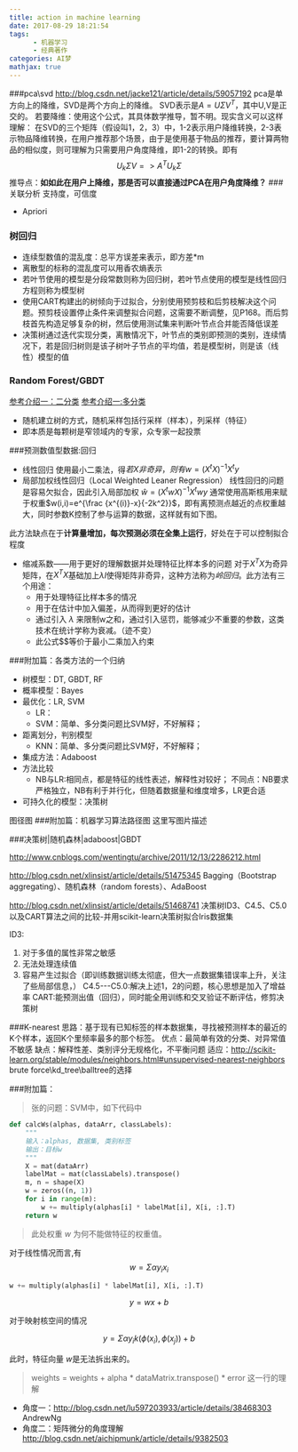 ```yaml
---
title: action in machine learning
date: 2017-08-29 18:21:54
tags:
      - 机器学习
      - 经典著作
categories: AI梦
mathjax: true
---
```



###pca\svd
http://blog.csdn.net/jacke121/article/details/59057192
pca是单方向上的降维，SVD是两个方向上的降维。
SVD表示是$A=U\Sigma V^T$，其中U,V是正交的。
若要降维：使用这个公式，其具体数学推导，暂不明。现实含义可以这样理解：
在SVD的三个矩阵（假设叫1，2，3）中，1-2表示用户降维转换，2-3表示物品降维转换，在用户推荐那个场景，由于是使用基于物品的推荐，要计算两物品的相似度，则可理解为只需要用户角度降维，即1-2的转换。即有
$$U_k \Sigma V=> A^T U_k \Sigma$$
推导点：**如如此在用户上降维，那是否可以直接通过PCA在用户角度降维？**
###关联分析
支持度，可信度
* Apriori

### 树回归
* 连续型数值的混乱度：总平方误差来表示，即方差*m
* 离散型的标称的混乱度可以用香农熵表示
* 若叶节使用的模型是分段常数则称为回归树，若叶节点使用的模型是线性回归方程则称为模型树
* 使用CART构建出的树倾向于过拟合，分别使用预剪枝和后剪枝解决这个问题。预剪枝设置停止条件来调整拟合问题，这需要不断调整，见P168。而后剪枝首先构造足够复杂的树，然后使用测试集来判断叶节点合并能否降低误差
* 决策树通过迭代实现分类，离散情况下，叶节点的类别即预测的类别，连续情况下，若是回归树则是该子树叶子节点的平均值，若是模型树，则是该（线性）模型的值

### Random Forest/GBDT
[参考介绍一：二分类](http://blog.csdn.net/google19890102/article/details/51746402)
[参考介绍一:多分类](http://www.cnblogs.com/LeftNotEasy/archive/2011/03/07/random-forest-and-gbdt.html)
*  随机建立树的方式，随机采样包括行采样（样本），列采样（特征）
* 即本质是每颗树是窄领域内的专家，众专家一起投票

###预测数值型数据:回归
* 线性回归
使用最小二乘法，得$若X非奇异，则有w=(X^tX)^{-1}X^ty$
* 局部加权线性回归（Local Weighted Leaner Regression）
线性回归的问题是容易欠拟合，因此引入局部加权
$\hat{w}=(X^twX)^{-1}X^twy$
通常使用高斯核用来赋于权重$w(i,i)=e^{\frac {x^{(i)}-x}{-2k^2}}$，即有离预测点越近的点权重越大，同时参数K控制了参与运算的数据，这样就有如下图。




此方法缺点在于**计算量增加，每次预测必须在全集上运行**，好处在于可以控制拟合程度

 * 缩减系数——用于更好的理解数据并处理特征比样本多的问题
对于$X^TX$为奇异矩阵，在$X^TX$基础加上$\lambda I$使得矩阵非奇异，这种方法称为*岭回归*。此方法有三个用途：
    * 用于处理特征比样本多的情况
    * 用于在估计中加入偏差，从而得到更好的估计
    * 通过引入   $\lambda$ 来限制w之和，通过引入惩罚，能够减少不重要的参数，这类技术在统计学称为衰减。（迹不变）
    * 此公式$$等价于最小二乘加入约束

###附加篇：各类方法的一个归纳
* 树模型：DT, GBDT, RF
* 概率模型：Bayes
* 最优化：LR, SVM
    * LR：
    * SVM：简单、多分类问题比SVM好，不好解释；
* 距离划分，判别模型
    * KNN：简单、多分类问题比SVM好，不好解释；
* 集成方法：Adaboost
* 方法比较
    * NB与LR:相同点，都是特征的线性表述，解释性对较好； 不同点：NB要求严格独立，NB有利于并行化，但随着数据量和维度增多，LR更合适
* 可持久化的模型：决策树

图径图
###附加篇：机器学习算法路径图
这里写图片描述



###决策树|随机森林|adaboost|GBDT

http://www.cnblogs.com/wentingtu/archive/2011/12/13/2286212.html

http://blog.csdn.net/xlinsist/article/details/51475345 Bagging（Bootstrap aggregating）、随机森林（random forests）、AdaBoost

http://blog.csdn.net/xlinsist/article/details/51468741 决策树ID3、C4.5、C5.0以及CART算法之间的比较-并用scikit-learn决策树拟合Iris数据集

ID3:
1. 对于多值的属性非常之敏感
2. 无法处理连续值
3. 容易产生过拟合（即训练数据训练太彻底，但大一点数据集错误率上升，关注了些局部信息，）
C4.5---C5.0:解决上述1，2的问题，核心思想是加入了增益率
CART:能预测出值（回归），同时能全用训练和交叉验证不断评估，修剪决策树

###K-nearest
思路：基于现有已知标签的样本数据集，寻找被预测样本的最近的K个样本，返回K个里频率最多的那个标签。
优点：最简单有效的分类、对异常值不敏感
缺点：解释性差、类别评分无规格化，不平衡问题
适应：http://scikit-learn.org/stable/modules/neighbors.html#unsupervised-nearest-neighbors              brute force\kd_tree\balltree的选择

###附加篇：
> 张的问题：SVM中，如下代码中
```python
def calcWs(alphas, dataArr, classLabels):
    """
    输入：alphas, 数据集, 类别标签
    输出：目标w
    """
    X = mat(dataArr)
    labelMat = mat(classLabels).transpose()
    m, n = shape(X)
    w = zeros((n, 1))
    for i in range(m):
        w += multiply(alphas[i] * labelMat[i], X[i, :].T)
    return w
```
> 此处权重 $w$ 为何不能做特征的权重值。

对于线性情况而言,有
$$ w= \Sigma \alpha y_i x_i$$
```python
w += multiply(alphas[i] * labelMat[i], X[i, :].T)
```
$$ y= wx+b $$

对于映射核空间的情况

 $$ y=\Sigma \alpha y_i k(\phi(x_i),\phi(x_j))  +b $$



此时，特征向量 $w$是无法拆出来的。
> weights = weights + alpha * dataMatrix.transpose() * error 这一行的理解
* 角度一：http://blog.csdn.net/lu597203933/article/details/38468303  AndrewNg
* 角度二：矩阵微分的角度理解 http://blog.csdn.net/aichipmunk/article/details/9382503
